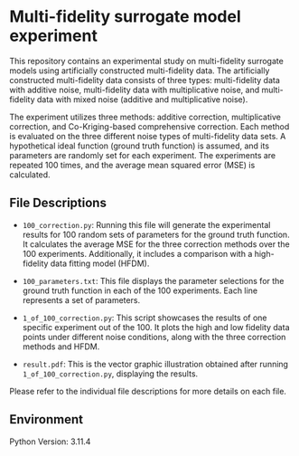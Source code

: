 # Multi-fidelity surrogate model experiment

This repository contains an experimental study on multi-fidelity surrogate models using artificially constructed multi-fidelity data. The artificially constructed multi-fidelity data consists of three types: multi-fidelity data with additive noise, multi-fidelity data with multiplicative noise, and multi-fidelity data with mixed noise (additive and multiplicative noise).

The experiment utilizes three methods: additive correction, multiplicative correction, and Co-Kriging-based comprehensive correction. Each method is evaluated on the three different noise types of multi-fidelity data sets. A hypothetical ideal function (ground truth function) is assumed, and its parameters are randomly set for each experiment. The experiments are repeated 100 times, and the average mean squared error (MSE) is calculated.

## File Descriptions

- `100_correction.py`: Running this file will generate the experimental results for 100 random sets of parameters for the ground truth function. It calculates the average MSE for the three correction methods over the 100 experiments. Additionally, it includes a comparison with a high-fidelity data fitting model (HFDM).

- `100_parameters.txt`: This file displays the parameter selections for the ground truth function in each of the 100 experiments. Each line represents a set of parameters.

- `1_of_100_correction.py`: This script showcases the results of one specific experiment out of the 100. It plots the high and low fidelity data points under different noise conditions, along with the three correction methods and HFDM.

- `result.pdf`: This is the vector graphic illustration obtained after running `1_of_100_correction.py`, displaying the results.

Please refer to the individual file descriptions for more details on each file.

## Environment
Python Version: 3.11.4




